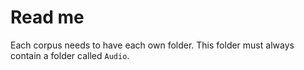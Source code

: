 # Read me

Each corpus needs to have each own folder. This folder must always contain a folder called `Audio`.